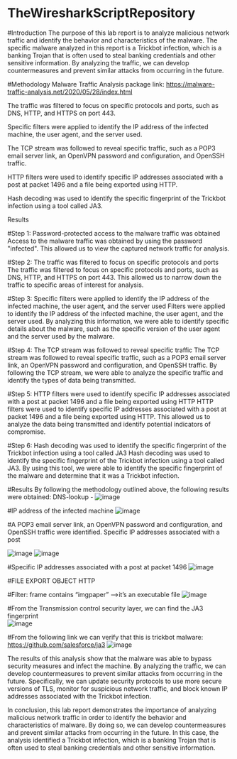 # TheWiresharkScriptRepository
#Introduction
The purpose of this lab report is to analyze malicious network traffic and identify the behavior and characteristics of the malware. The specific malware analyzed in this report is a Trickbot infection, which is a banking Trojan that is often used to steal banking credentials and other sensitive information. By analyzing the traffic, we can develop countermeasures and prevent similar attacks from occurring in the future.


#Methodology
Malware Traffic Analysis package link: https://malware-traffic-analysis.net/2020/05/28/index.html 

The traffic was filtered to focus on specific protocols and ports, such as DNS, HTTP, and HTTPS on port 443.

Specific filters were applied to identify the IP address of the infected machine, the user agent, and the server used.

The TCP stream was followed to reveal specific traffic, such as a POP3 email server link, an OpenVPN password and configuration, and OpenSSH traffic.
	
HTTP filters were used to identify specific IP addresses associated with a post at packet 1496 and a file being exported using HTTP.
	
Hash decoding was used to identify the specific fingerprint of the Trickbot infection using a tool called JA3.

Results

#Step 1: Password-protected access to the malware traffic was obtained
Access to the malware traffic was obtained by using the password "infected". This allowed us to view the captured network traffic for analysis.

#Step 2: The traffic was filtered to focus on specific protocols and ports
The traffic was filtered to focus on specific protocols and ports, such as DNS, HTTP, and HTTPS on port 443. This allowed us to narrow down the traffic to specific areas of interest for analysis.

#Step 3: Specific filters were applied to identify the IP address of the infected machine, the user agent, and the server used
Filters were applied to identify the IP address of the infected machine, the user agent, and the server used. By analyzing this information, we were able to identify specific details about the malware, such as the specific version of the user agent and the server used by the malware.

#Step 4: The TCP stream was followed to reveal specific traffic
The TCP stream was followed to reveal specific traffic, such as a POP3 email server link, an OpenVPN password and configuration, and OpenSSH traffic. By following the TCP stream, we were able to analyze the specific traffic and identify the types of data being transmitted.

#Step 5: HTTP filters were used to identify specific IP addresses associated with a post at packet 1496 and a file being exported using HTTP
HTTP filters were used to identify specific IP addresses associated with a post at packet 1496 and a file being exported using HTTP. This allowed us to analyze the data being transmitted and identify potential indicators of compromise.

#Step 6: Hash decoding was used to identify the specific fingerprint of the Trickbot infection using a tool called JA3
Hash decoding was used to identify the specific fingerprint of the Trickbot infection using a tool called JA3. By using this tool, we were able to identify the specific fingerprint of the malware and determine that it was a Trickbot infection.

#Results
By following the methodology outlined above, the following results were obtained:
DNS-lookup -
 ![image](https://github.com/arifhasnat3po/TheWiresharkScriptRepository/assets/63786513/963db41d-9d07-4869-a30a-12d59b57995e)


#IP address of the infected machine
 ![image](https://github.com/arifhasnat3po/TheWiresharkScriptRepository/assets/63786513/ca9b3651-a63b-482e-977f-c187f4feab80)

#A POP3 email server link, an OpenVPN password and configuration, and OpenSSH traffic were identified.
Specific IP addresses associated with a post

 ![image](https://github.com/arifhasnat3po/TheWiresharkScriptRepository/assets/63786513/f3ea07a7-65b1-48a4-8341-88bb7fa21e21)
 ![image](https://github.com/arifhasnat3po/TheWiresharkScriptRepository/assets/63786513/43d34f9d-8e32-4d16-8e07-8e446d4e301d)

#Specific IP addresses associated with a post at packet 1496
![image](https://github.com/arifhasnat3po/TheWiresharkScriptRepository/assets/63786513/994fd190-715a-4828-b2f6-3bb6898e1ebe)

#FILE EXPORT OBJECT HTTP 

#Filter: frame contains “imgpaper” -->it’s an executable file
 ![image](https://github.com/arifhasnat3po/TheWiresharkScriptRepository/assets/63786513/575bb4eb-86ed-4561-af3f-77e97f347b6a)


#From the Transmission control security layer, we can find the JA3 fingerprint  
 ![image](https://github.com/arifhasnat3po/TheWiresharkScriptRepository/assets/63786513/017fbceb-f92c-43f0-a9cc-196f2ff2ca7f)

#From the following link we can verify that this is trickbot malware: https://github.com/salesforce/ja3
 ![image](https://github.com/arifhasnat3po/TheWiresharkScriptRepository/assets/63786513/2f0cabb1-715c-4396-a155-bcc7ee84f37a)

The results of this analysis show that the malware was able to bypass security measures and infect the machine. By analyzing the traffic, we can develop countermeasures to prevent similar attacks from occurring in the future. Specifically, we can update security protocols to use more secure versions of TLS, monitor for suspicious network traffic, and block known IP addresses associated with the Trickbot infection.

In conclusion, this lab report demonstrates the importance of analyzing malicious network traffic in order to identify the behavior and characteristics of malware. By doing so, we can develop countermeasures and prevent similar attacks from occurring in the future. In this case, the analysis identified a Trickbot infection, which is a banking Trojan that is often used to steal banking credentials and other sensitive information.
